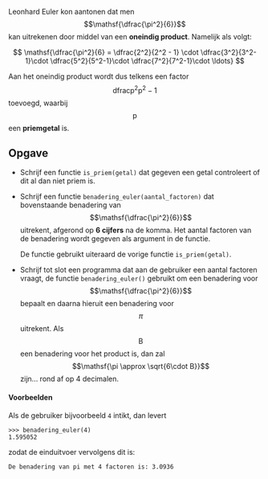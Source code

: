 Leonhard Euler kon aantonen dat men $$\mathsf{\dfrac{\pi^2}{6}}$$ kan uitrekenen door middel van een **oneindig product**. Namelijk als volgt:

$$
\mathsf{\dfrac{\pi^2}{6} = \dfrac{2^2}{2^2 - 1} \cdot \dfrac{3^2}{3^2-1}\cdot \dfrac{5^2}{5^2-1}\cdot \dfrac{7^2}{7^2-1}\cdot \ldots}
$$

Aan het oneindig product wordt dus telkens een factor $$\mathsf{dfrac{p^2}{p^2-1}}$$ toevoegd, waarbij $$\mathsf{p}$$ een **priemgetal** is.


## Opgave
- Schrijf een functie `is_priem(getal)` dat gegeven een getal controleert of dit al dan niet priem is.

- Schrijf een functie `benadering_euler(aantal_factoren)` dat bovenstaande benadering van $$\mathsf{\dfrac{\pi^2}{6}}$$ uitrekent, afgerond op **6 cijfers** na de komma. Het aantal factoren van de benadering wordt gegeven als argument in de functie.
  
  De functie gebruikt uiteraard de vorige functie `is_priem(getal)`.

- Schrijf tot slot een programma dat aan de gebruiker een aantal factoren vraagt, de functie `benadering_euler()` gebruikt om een benadering voor $$\mathsf{\dfrac{\pi^2}{6}}$$ bepaalt en daarna hieruit een benadering voor $$\pi$$ uitrekent. Als $$\mathsf{B}$$ een benadering voor het product is, dan zal $$\mathsf{\pi \approx \sqrt{6\cdot B}}$$ zijn... rond af op 4 decimalen.


#### Voorbeelden
Als de gebruiker bijvoorbeeld `4` intikt, dan levert

```pyton
>>> benadering_euler(4)
1.595052
```

zodat de einduitvoer vervolgens dit is:

```
De benadering van pi met 4 factoren is: 3.0936
```